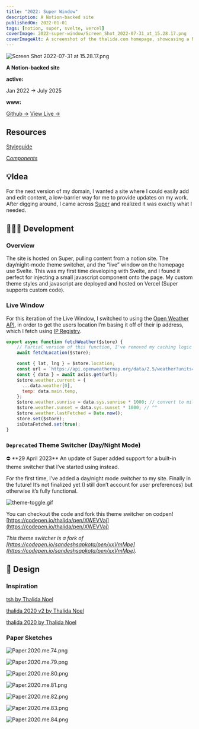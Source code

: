 ```yaml
---
title: "2022: Super Window"
description: A Notion-backed site
publishedOn: 2022-01-01
tags: [notion, super, svelte, vercel]
coverImage: 2022-super-window/Screen_Shot_2022-07-31_at_15.28.17.png
coverImageAlt: A screenshot of the thalida.com homepage, showcasing a Notion-backed site
---
```


![Screen Shot 2022-07-31 at 15.28.17.png](2022-super-window/Screen_Shot_2022-07-31_at_15.28.17.png)

**A Notion-backed site**

**active:**

Jan 2022 → July 2025

**www:**

[Github →](https://github.com/thalida/thalida.com)   [View Live →](https://thalida.com)

## Resources

[Styleguide](../../../../Styleguide%2024d14e3d46d14406b0a5d147a43f8e70.md)

[C*omponents*](../../../../Components%20f3c355a3d82c4d52b6dcbfe68b89e1e3.md)

## 💡Idea

For the next version of my domain, I wanted a site where I could easily add and edit content, a low-barrier way for me to provide updates on my work. After digging around, I came across [Super](https://super.so) and realized it was exactly what I needed.

## 👩🏾‍💻 Development

### Overview

The site is hosted on Super, pulling content from a notion site. The day/night-mode theme switcher, and the “live” window on the homepage use Svelte. This was my first time developing with Svelte, and I found it perfect for injecting a small javascript component onto the page. My custom theme styles and javascript are deployed and hosted on Vercel (Super supports custom code).

### Live Window

For this iteration of the Live Window, I switched to using the [Open Weather API](https://openweathermap.org/api), in order to get the users location I’m basing it off of their ip address, which I fetch using [IP Registry](https://ipregistry.co/).

```jsx
export async function fetchWeather($store) {
	// Partial version of this function, I've removed my caching logic
	await fetchLocation($store);

	const { lat, lng } = $store.location;
	const url = `https://api.openweathermap.org/data/2.5/weather?units=metric&lat=${lat}&lon=${lng}&appid=${OPEN_WEATHER_KEY}`;
	const { data } = await axios.get(url);
	$store.weather.current = {
	  ...data.weather[0],
	  temp: data.main.temp,
	};
	$store.weather.sunrise = data.sys.sunrise * 1000; // convert to milliseconds
	$store.weather.sunset = data.sys.sunset * 1000; // ^^
	$store.weather.lastFetched = Date.now();
	store.set($store);
	isDataFetched.set(true);
}
```

### `Deprecated` Theme Switcher (Day/Night Mode)

<aside>
⛔ **29 April 2023**
An update of Super added support for a built-in theme switcher that I’ve started using instead.

</aside>

For the first time, I’ve added a day/night mode switcher to my site. Finally in the future! It’s not finalized yet (I still don’t account for user preferences) but otherwise it’s fully functional.

![theme-toggle.gif](2022-super-window/theme-toggle.gif)

You can checkout the code and fork this theme switcher on codpen! [https://codepen.io/thalida/pen/XWEVVaj](https://codepen.io/thalida/pen/XWEVVaj)

*This theme switcher is a fork of [https://codepen.io/sandeshsapkota/pen/xxVmMpe](https://codepen.io/sandeshsapkota/pen/xxVmMpe).*

## 🎨 Design

### Inspiration

[tsh by Thalida Noel](https://dribbble.com/thalida/collections/2416474-tsh)

[thalida 2020 v2 by Thalida Noel](https://dribbble.com/thalida/collections/2130994-thalida-2020-v2)

[thalida 2020 by Thalida Noel](https://dribbble.com/thalida/collections/1686189-thalida-2020)

### Paper Sketches

![Paper.2020.me.74.png](2022-super-window/Paper.2020.me.74.png)

![Paper.2020.me.79.png](2022-super-window/Paper.2020.me.79.png)

![Paper.2020.me.80.png](2022-super-window/Paper.2020.me.80.png)

![Paper.2020.me.81.png](2022-super-window/Paper.2020.me.81.png)

![Paper.2020.me.82.png](2022-super-window/Paper.2020.me.82.png)

![Paper.2020.me.83.png](2022-super-window/Paper.2020.me.83.png)

![Paper.2020.me.84.png](2022-super-window/Paper.2020.me.84.png)
